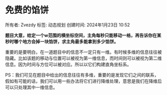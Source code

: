 # 免费的馅饼

所有者: Zvezdy
标签: 动态规划
创建时间: 2024年1月23日 10:52

**题目大意，给定一个w范围的横坐标空间，主角每秒只能移动一格，再告诉你在某秒时哪个地方会掉一块馅饼，求主角最多能拿到多少馅饼。**

重要的是要明白，在一道题目中的信息不一定只有一维。有时候多维的信息往往被隐藏。比如该题的移动与位置可以被视为第一维信息，而时间则可以被视为第二维信息。因为时间与方位可以被对应。所以以它们构建直角坐标系。

PS：我们可见在题目中给出的信息往往有多维，重要的是发现它们之间的联系，假如有可能的话，我们可以用一些办法将它们进行降维处理，意思是我们在降维后可以只处理其中一维信息。